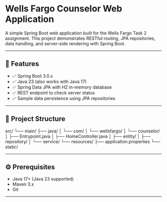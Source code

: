 # Wells Fargo Counselor Web Application

A simple Spring Boot web application built for the Wells Fargo Task 2 assignment. This project demonstrates RESTful routing, JPA repositories, data handling, and server-side rendering with Spring Boot.

---

## 🚀 Features

- ✅ Spring Boot 3.0.x
- ✅ Java 23 (also works with Java 17)
- ✅ Spring Data JPA with H2 in-memory database
- ✅ REST endpoint to check server status
- ✅ Sample data persistence using JPA repositories

---

## 📁 Project Structure

src/
└── main/
├── java/
│ └── com/
│ └── wellsfargo/
│ └── counselor/
│ ├── Entrypoint.java
│ ├── HomeController.java
│ ├── entity/
│ ├── repository/
│ └── service/
└── resources/
├── application.properties
└── static/


---

## ⚙️ Prerequisites

- Java 17+ (Java 23 supported)
- Maven 3.x
- Git

---

